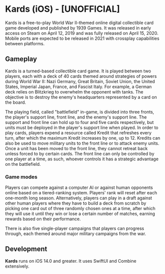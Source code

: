 # Kards (iOS) - [UNOFFICIAL]

Kards is a free-to-play World War II-themed online digital collectible card game developed and published by 1939 Games. It was released in early access on Steam on April 12, 2019 and was fully released on April 15, 2020. Mobile ports are expected to be released in 2021 with crossplay capabilities between platforms.

## Gameplay

Kards is a turned-based collectible card game. It is played between two players, each with a deck of 40 cards themed around strategies of powers during World War II: Nazi Germany, Great Britain, Soviet Union, the United States, Imperial Japan, France, and Fascist Italy. For example, a German deck relies on Blitzkrieg to overwhelm the opponent with tanks. The objective is to destroy the enemy's headquarters represented by a card on the board.

The playing field, called "battlefield" in-game, is divided into three fronts, the player's support line, front line, and the enemy's support line. The support and front line can hold up to four and five cards respectively, but units must be deployed in the player's support line when played. In order to play cards, players expend a resource called Kredit that refreshes every turn, after which the maximum Kredit increases by one, up to 12. Kredits can also be used to move military units to the front line or to attack enemy units. Once a unit has been moved to the front line, they cannot retreat back unless forced to by certain cards. The front line can only be controlled by one player at a time, as such, whoever controls it has a strategic advantage on the battlefield.

### Game modes

Players can compete against a computer AI or against human opponents online based on a tiered-ranking system. Players' rank will reset after each one-month long season. Alternatively, players can play in a draft against other human players where they have to build a deck from scratch by picking one card out of three randomly chosen ones at a time, after which they will use it until they win or lose a certain number of matches, earning rewards based on their performance.

There is also five single-player campaigns that players can progress through, each themed around major military campaigns from the war.


## Development

__Kards__ runs on iOS 14.0 and greater. It uses SwiftUI and Combine extensively.




